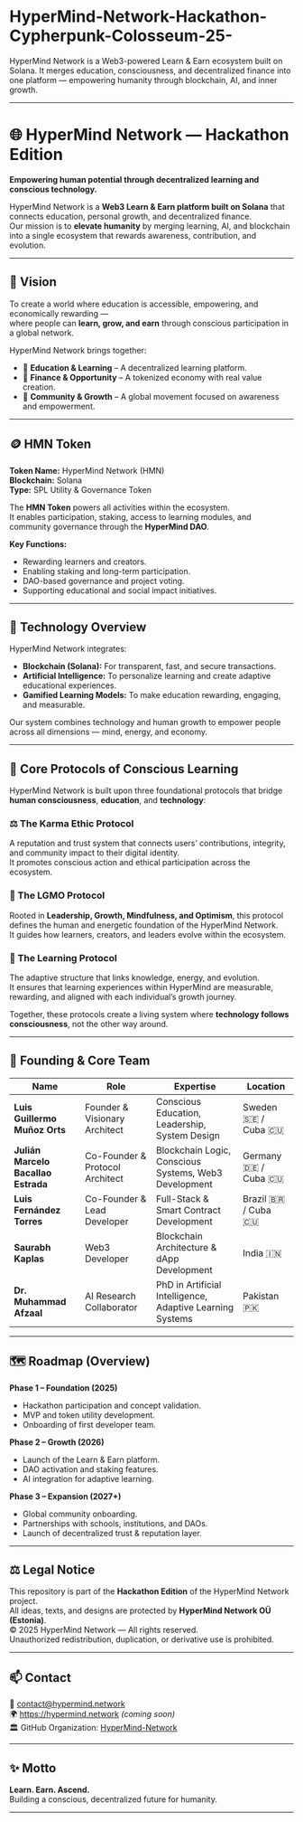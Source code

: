 # HyperMind-Network-Hackathon-Cypherpunk-Colosseum-25-
HyperMind Network is a Web3-powered Learn &amp; Earn ecosystem built on Solana. It merges education, consciousness, and decentralized finance into one platform — empowering humanity through blockchain, AI, and inner growth.

---
# 🌐 HyperMind Network — Hackathon Edition  

**Empowering human potential through decentralized learning and conscious technology.**  

HyperMind Network is a **Web3 Learn & Earn platform built on Solana** that connects education, personal growth, and decentralized finance.  
Our mission is to **elevate humanity** by merging learning, AI, and blockchain into a single ecosystem that rewards awareness, contribution, and evolution.

---

## 🚀 Vision  

To create a world where education is accessible, empowering, and economically rewarding —  
where people can **learn, grow, and earn** through conscious participation in a global network.  

HyperMind Network brings together:  
- 🌱 **Education & Learning** – A decentralized learning platform.  
- 💎 **Finance & Opportunity** – A tokenized economy with real value creation.  
- 🤝 **Community & Growth** – A global movement focused on awareness and empowerment.  

---

## 🪙 HMN Token  

**Token Name:** HyperMind Network (HMN)  
**Blockchain:** Solana  
**Type:** SPL Utility & Governance Token  

The **HMN Token** powers all activities within the ecosystem.  
It enables participation, staking, access to learning modules, and community governance through the **HyperMind DAO**.  

**Key Functions:**  
- Rewarding learners and creators.  
- Enabling staking and long-term participation.  
- DAO-based governance and project voting.  
- Supporting educational and social impact initiatives.  

---

## 🧠 Technology Overview  

HyperMind Network integrates:  
- **Blockchain (Solana):** For transparent, fast, and secure transactions.  
- **Artificial Intelligence:** To personalize learning and create adaptive educational experiences.  
- **Gamified Learning Models:** To make education rewarding, engaging, and measurable.  

Our system combines technology and human growth to empower people across all dimensions — mind, energy, and economy.  

---

## 🧩 Core Protocols of Conscious Learning  

HyperMind Network is built upon three foundational protocols that bridge **human consciousness**, **education**, and **technology**:  

### ⚖️ The Karma Ethic Protocol  
A reputation and trust system that connects users’ contributions, integrity, and community impact to their digital identity.  
It promotes conscious action and ethical participation across the ecosystem.  

### 💫 The LGMO Protocol  
Rooted in **Leadership, Growth, Mindfulness, and Optimism**, this protocol defines the human and energetic foundation of the HyperMind Network.  
It guides how learners, creators, and leaders evolve within the ecosystem.  

### 🧠 The Learning Protocol  
The adaptive structure that links knowledge, energy, and evolution.  
It ensures that learning experiences within HyperMind are measurable, rewarding, and aligned with each individual’s growth journey.  

Together, these protocols create a living system where **technology follows consciousness**, not the other way around.  

---

## 👥 Founding & Core Team  

| Name | Role | Expertise | Location |
|------|------|------------|-----------|
| **Luis Guillermo Muñoz Orts** | Founder & Visionary Architect | Conscious Education, Leadership, System Design | Sweden 🇸🇪 / Cuba 🇨🇺 |
| **Julián Marcelo Bacallao Estrada** | Co-Founder & Protocol Architect | Blockchain Logic, Conscious Systems, Web3 Development | Germany 🇩🇪 / Cuba 🇨🇺 |
| **Luis Fernández Torres** | Co-Founder & Lead Developer | Full-Stack & Smart Contract Development | Brazil 🇧🇷 / Cuba 🇨🇺 |
| **Saurabh Kaplas** | Web3 Developer | Blockchain Architecture & dApp Development | India 🇮🇳 |
| **Dr. Muhammad Afzaal** | AI Research Collaborator | PhD in Artificial Intelligence, Adaptive Learning Systems | Pakistan 🇵🇰 |

---

## 🗺️ Roadmap (Overview)  

**Phase 1 – Foundation (2025)**  
- Hackathon participation and concept validation.  
- MVP and token utility development.  
- Onboarding of first developer team.  

**Phase 2 – Growth (2026)**  
- Launch of the Learn & Earn platform.  
- DAO activation and staking features.  
- AI integration for adaptive learning.  

**Phase 3 – Expansion (2027+)**  
- Global community onboarding.  
- Partnerships with schools, institutions, and DAOs.  
- Launch of decentralized trust & reputation layer.  

---

## ⚖️ Legal Notice  

This repository is part of the **Hackathon Edition** of the HyperMind Network project.  
All ideas, texts, and designs are protected by **HyperMind Network OÜ (Estonia)**.  
© 2025 HyperMind Network — All rights reserved.  
Unauthorized redistribution, duplication, or derivative use is prohibited.  

---

## 📫 Contact  

📧 contact@hypermind.network  
🌍 https://hypermind.network *(coming soon)*  
🏛️ GitHub Organization: [HyperMind-Network](https://github.com/HyperMind-Network)  

---

## ✨ Motto  

**Learn. Earn. Ascend.**  
Building a conscious, decentralized future for humanity.  

---
